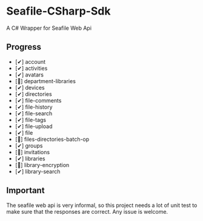 # Seafile-CSharp-Sdk
A C# Wrapper for Seafile Web Api

## Progress

+ [✔] account
+ [✔] activities
+ [✔] avatars
+ [🙁] department-libraries
+ [✔] devices
+ [✔] directories
+ [✔] file-comments
+ [✔] file-history
+ [✔] file-search
+ [✔] file-tags
+ [✔] file-upload
+ [✔] file
+ [🙁] files-directories-batch-op
+ [✔] groups
+ [🙁] invitations
+ [✔] libraries
+ [🙁] library-encryption
+ [✔] library-search

## Important

The seafile web api is very informal, so this project needs a lot of unit test to make sure that the responses are correct.
Any issue is welcome.
